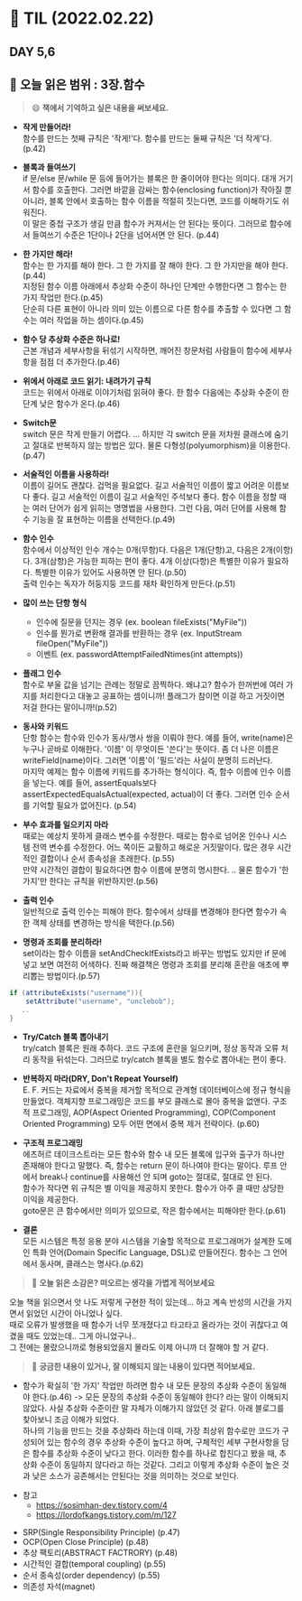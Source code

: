 # 📝 TIL (2022.02.22)
## DAY 5,6
📖 오늘 읽은 범위 : 3장.함수
---
> 😄 **책에서 기억하고 싶은 내용을 써보세요.**  

- **작게 만들어라!**  
  함수를 만드는 첫째 규칙은 '작게!'다. 함수를 만드는 둘째 규칙은 '더 작게'다. (p.42)
  
- **블록과 들여쓰기**  
  if 문/else 문/while 문 등에 들어가는 블록은 한 줄이어야 한다는 의미다. 대개 거기서 함수를 호출한다. 그러면 바깥을 감싸는 함수(enclosing function)가 작아질 뿐 아니라, 블록 안에서 호출하는 함수 이름을 적절히 짓는다면, 코드를 이해하기도 쉬워진다.  
 이 말은 중첩 구조가 생길 만큼  함수가 커져서는 안 된다는 뜻이다. 그러므로 함수에서 들여쓰기 수준은 1단이나 2단을 넘어서면 안 된다. (p.44)
 
- **한 가지만 해라!**  
 함수는 한 가지를 해야 한다. 그 한 가지를 잘 해야 한다. 그 한 가지만을 해야 한다.(p.44)  
 지정된 함수 이름 아래에서 추상화 수준이 하나인 단계만 수행한다면 그 함수는 한 가지 작업만 한다.(p.45)  
 단순히 다른 표현이 아니라 의미 있는 이름으로 다른 함수를 추출할 수 있다면 그 함수는 여러 작업을 하는 셈이다.(p.45)  
 
- **함수 당 추상화 수준은 하나로!**  
 근본 개념과 세부사항을 뒤섞기 시작하면, 깨어진 창문처럼 사람들이 함수에 세부사항을 점점 더 추가한다.(p.46)
 
- **위에서 아래로 코드 읽기: 내려가기 규칙**  
 코드는 위에서 아래로 이야기처럼 읽혀야 좋다. 한 함수 다음에는 추상화 수준이 한 단계 낮은 함수가 온다.(p.46)
 
- **Switch문**  
  switch 문은 작게 만들기 어렵다. ... 하지만 각 switch 문을 저차원 클래스에 숨기고 절대로 반복하지 않는 방법은 있다. 물론 다형성(polyumorphism)을 이용한다.(p.47)  
 
- **서술적인 이름을 사용하라!**  
이름이 길어도 괜찮다. 겁먹을 필요없다. 길고 서술적인 이름이 짧고 어려운 이름보다 좋다. 길고 서술적인 이름이 길고 서술적인 주석보다 좋다. 함수 이름을 정할 때는 여러 단어가 쉽게 읽히는 명명법을 사용한다. 그런 다음, 여러 단어를 사용해 함수 기능을 잘 표현하는 이름을 선택한다.(p.49)  

- **함수 인수**  
함수에서 이상적인 인수 개수는 0개(무항)다. 다음은 1개(단항)고, 다음은 2개(이항)다. 3개(삼항)은 가능한 피하는 편이 좋다. 4개 이상(다항)은 특별한 이유가 필요하다. 특별한 이유가 있어도 사용하면 안 된다.(p.50)  
출력 인수는 독자가 허둥지둥 코드를 재차 확인하게 만든다.(p.51)

- **많이 쓰는 단항 형식**  
  - 인수에 질문을 던지는 경우 (ex. boolean fileExists("MyFile"))  
  - 인수를 뭔가로 변환해 결과를 반환하는 경우 (ex. InputStream fileOpen("MyFile"))  
  - 이벤트 (ex. passwordAttemptFailedNtimes(int attempts))  
 
- **플래그 인수**  
함수로 부울 값을 넘기는 관례는 정말로 끔찍하다. 왜냐고? 함수가 한꺼번에 여러 가지를 처리한다고 대놓고 공표하는 셈이니까! 플래그가 참이면 이걸 하고 거짓이면 저걸 한다는 말이니까!(p.52)  

- **동사와 키워드**  
단항 함수는 함수와 인수가 동사/명사 쌍을 이뤄야 한다. 예를 들어, write(name)은 누구나 곧바로 이해한다. '이름' 이 무엇이든 '쓴다'는 뜻이다. 좀 더 나은 이름은 writeField(name)이다. 그러면 '이름'이 '필드'라는 사실이 분명히 드러난다.  
마지막 예제는 함수 이름에 키워드를 추가하는 형식이다. 즉, 함수 이름에 인수 이름을 넣는다. 예를 들어, assertEquals보다 assertExpectedEqualsActual(expected, actual)이 더 좋다. 그러면 인수 순서를 기억할 필요가 없어진다. (p.54)  

- **부수 효과를 일으키지 마라**  
 때로는 예상치 못하게 클래스 변수를 수정한다. 때로는 함수로 넘어온 인수나 시스템 전역 변수를 수정한다. 어느 쪽이든 교활하고 해로운 거짓말이다. 많은 경우 시간적인 결합이나 순서 종속성을 초래한다. (p.55)  
 만약 시간적인 결합이 필요하다면 함수 이름에 분명히 명시한다. .. 물론 함수가 '한 가지'만 한다는 규칙을 위반하지만.(p.56)  
 
- **출력 인수**  
 일반적으로 출력 인수는 피해야 한다. 함수에서 상태를 변경해야 한다면 함수가 속한 객체 상태를 변경하는 방식을 택한다.(p.56)  
 
- **명령과 조회를 분리하라!**  
set이라는 함수 이름을 setAndCheckIfExists라고 바꾸는 방법도 있지만 if 문에 넣고 보면 여전히 어색하다. 진짜 해결책은 명령과 조회를 분리해 혼란을 애초에 뿌리뽑는 방법이다.(p.57)  
 ```java
 if (attributeExists("username")){
	 setAttribute("username", "unclebob");
 	..
 }
```

- **Try/Catch 블록 뽑아내기**  
try/catch 블록은 원래 추하다. 코드 구조에 혼란을 일으키며, 정상 동작과 오류 처리 동작을 뒤섞는다. 그러므로 try/catch 블록을 별도 함수로 뽑아내는 편이 좋다.  

- **반복하지 마라(DRY, Don't Repeat Yourself)**  
E. F. 커드는 자료에서 중복을 제거할 목적으로 관계형 데이터베이스에 정규 형식을 만들었다. 객체지향 프로그래밍은 코드를 부모 클래스로 몰아 중복을 없앤다. 구조적 프로그래밍, AOP(Aspect Oriented Programming), COP(Component Oriented Programming) 모두 어떤 면에서 중복 제거 전략이다. (p.60)

- **구조적 프로그래밍**  
 에츠허르 데이크스트라는 모든 함수와 함수 내 모든 블록에 입구와 출구가 하나만 존재해야 한다고 말했다. 즉, 함수는 return 문이 하나여야 한다는 말이다. 루프 안에서 break나 continue를 사용해선 안 되며 goto는 절대로, 절대로 안 된다.  
 함수가 작다면 위 규칙은 별 이익을 제공하지 못한다. 함수가 아주 클 때만 상당한 이익을 제공한다.  
 goto문은 큰 함수에서만 의미가 있으므로, 작은 함수에서는 피해야만 한다.(p.61)  
 
- **결론**  
모든 시스템은 특정 응용 분야 시스템을 기술할 목적으로 프로그래머가 설계한 도메인 특화 언어(Domain Specific Language, DSL)로 만들어진다. 함수는 그 언어에서 동사며, 클래스는 명사다.(p.62)
 
> 🤔 **오늘 읽은 소감은? 떠오르는 생각을 가볍게 적어보세요**  

오늘 책을 읽으면서 앗 나도 저렇게 구현한 적이 있는데... 하고 계속 반성의 시간을 가지면서 읽었던 시간이 아니었나 싶다.  
때로 오류가 발생했을 때 함수가 너무 쪼개졌다고 타고타고 올라가는 것이 귀찮다고 여겼을 때도 있었는데.. 그게 아니었구나..  
그 전에는 몰랐으니까로 형용되었을지 몰라도 이제 아니까 더 잘해야 할 거 같다.  

> 🔎 **궁금한 내용이 있거나, 잘 이해되지 않는 내용이 있다면 적어보세요.**  

- 함수가 확실히 '한 가지' 작업만 하려면 함수 내 모든 문장의 추상화 수준이 동일해야 한다.(p.46) -> 모든 문장의 추상화 수준이 동일해야 한다? 라는 말이 이해되지 않았다. 사실 추상화 수준이란 말 자체가 이해가지 않았던 것 같다. 아래 블로그를 찾아보니 조금 이해가 되었다.  
하나의 기능을 만드는 것을 추상화라 하는데 이때, 가장 최상위 함수로만 코드가 구성되어 있는 함수의 경우 추상화 수준이 높다고 하며, 구체적인 세부 구현사항을 담은 함수를 추상화 수준이 낮다고 한다. 이러한 함수를 하나로 합친다고 봤을 때, 추상화 수준이 동일하지 않다라고 하는 것같다. 그리고 이렇게 추상화 수준이 높은 것과 낮은 소스가 공존해서는 안된다는 것을 의미하는 것으로 보인다.    
 * 참고
    - https://sosimhan-dev.tistory.com/4
    - https://lordofkangs.tistory.com/m/127
- SRP(Single Responsibility Principle) (p.47)
- OCP(Open Close Principle) (p.48)
- 추상 팩토리(ABSTRACT FACTRORY) (p.48)
- 시간적인 결합(temporal coupling) (p.55)
- 순서 종속성(order dependency) (p.55)
- 의존성 자석(magnet)
